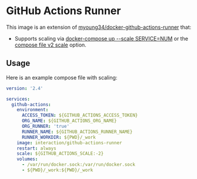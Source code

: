 # GitHub Actions Runner

This image is an extension of [myoung34/docker-github-actions-runner] that:

- Supports scaling via [docker-compose up --scale SERVICE=NUM] or the [compose file v2 scale] option.

## Usage

Here is an example compose file with scaling:

```yaml
version: '2.4'

services:
  github-actions:
    environment:
      ACCESS_TOKEN: ${GITHUB_ACTIONS_ACCESS_TOKEN}
      ORG_NAME: ${GITHUB_ACTIONS_ORG_NAME}
      ORG_RUNNER: 'true'
      RUNNER_NAME: ${GITHUB_ACTIONS_RUNNER_NAME}
      RUNNER_WORKDIR: ${PWD}/_work
    image: interaction/github-actions-runner
    restart: always
    scale: ${GITHUB_ACTIONS_SCALE:-2}
    volumes:
      - /var/run/docker.sock:/var/run/docker.sock
      - ${PWD}/_work:${PWD}/_work
```

[compose file v2 scale]: https://docs.docker.com/compose/compose-file/compose-file-v2/#scale
[docker-compose up --scale SERVICE=NUM]: https://docs.docker.com/compose/reference/up/
[myoung34/docker-github-actions-runner]: https://github.com/myoung34/docker-github-actions-runner

